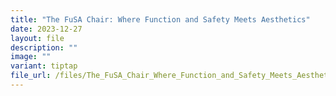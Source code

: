 ```yaml
---
title: "The FuSA Chair: Where Function and Safety Meets Aesthetics"
date: 2023-12-27
layout: file
description: ""
image: ""
variant: tiptap
file_url: /files/The_FuSA_Chair_Where_Function_and_Safety_Meets_Aesthetics_2.pdf
---
```

